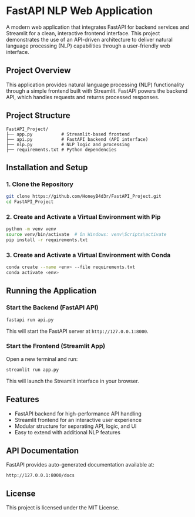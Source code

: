 # FastAPI NLP Web Application

A modern web application that integrates FastAPI for backend services and Streamlit for a clean, interactive frontend interface. This project demonstrates the use of an API-driven architecture to deliver natural language processing (NLP) capabilities through a user-friendly web interface.

## Project Overview

This application provides natural language processing (NLP) functionality through a simple frontend built with Streamlit. FastAPI powers the backend API, which handles requests and returns processed responses.

## Project Structure

```
FastAPI_Project/
├── app.py           # Streamlit-based frontend
├── api.py           # FastAPI backend (API interface)
├── nlp.py           # NLP logic and processing
├── requirements.txt # Python dependencies
```

## Installation and Setup

### 1. Clone the Repository

```bash
git clone https://github.com/HoneyB4d3r/FastAPI_Project.git
cd FastAPI_Project
```





### 2. Create and Activate a Virtual Environment with Pip

```bash
python -m venv venv
source venv/bin/activate  # On Windows: venv\Scripts\activate
pip install -r requirements.txt
```

### 3. Create and Activate a Virtual Environment with Conda

```bash
conda create --name <env> --file requirements.txt
conda activate <env>
```

## Running the Application

### Start the Backend (FastAPI API)

```bash
fastapi run api.py
```

This will start the FastAPI server at `http://127.0.0.1:8000`.

### Start the Frontend (Streamlit App)

Open a new terminal and run:

```bash
streamlit run app.py
```

This will launch the Streamlit interface in your browser.

## Features

- FastAPI backend for high-performance API handling
- Streamlit frontend for an interactive user experience
- Modular structure for separating API, logic, and UI
- Easy to extend with additional NLP features

## API Documentation

FastAPI provides auto-generated documentation available at:

```
http://127.0.0.1:8000/docs
```

## License

This project is licensed under the MIT License.
